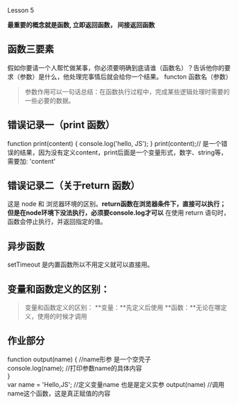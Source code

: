 Lesson 5

**最重要的概念就是函数, 立即返回函数， 间接返回函数**
## 函数三要素
假如你要请一个人帮忙做某事，你必须要明确到底请谁（函数名）？告诉他你的要求（参数）是什么，他处理完事情后就会给你一个结果。
functon 函数名（参数）
>参数作用可以一句话总结：在函数执行过程中，完成某些逻辑处理时需要的一些必要的数据。

## 错误记录一（print 函数）
function print(content) {
  console.log('hello, JS');
}
print(content);// 是一个错误的结果，因为没有定义content，print后面是一个变量形式，数字、string等，需要加: 'content'

## 错误记录二（关于return 函数）
这是 node 和 浏览器环境的区别。**return函数在浏览器条件下，直接可以执行；但是在node环境下没法执行，必须要console.log才可以**
在使用 return 语句时，函数会停止执行，并返回指定的值。

## 异步函数
setTimeout 是内置函数所以不用定义就可以直接用。

## 变量和函数定义的区别：
> 变量和函数定义的区别：
> **变量：**先定义后使用
> **函数：**无论在哪定义，使用的时候才调用

## 作业部分
function output(name) {  //name形参 是一个空壳子  
console.log(name);  //打印参数name的具体内容    
}  
var name = 'Hello,JS';  //定义变量name 也是是定义实参
  output(name)   //调用name这个函数，这是真正赋值的内容
